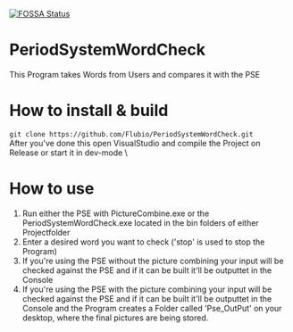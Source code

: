 [![FOSSA Status](https://app.fossa.com/api/projects/git%2Bgithub.com%2FFlubio%2FPeriodSystemWordCheck.svg?type=shield)](https://app.fossa.com/projects/git%2Bgithub.com%2FFlubio%2FPeriodSystemWordCheck?ref=badge_shield)
# PeriodSystemWordCheck
This Program takes Words from Users and compares it with the PSE

# How to install & build
`git clone https://github.com/Flubio/PeriodSystemWordCheck.git` \
  After you've done this open VisualStudio and compile the Project on Release or start it in dev-mode
\
# How to use

1. Run either the PSE with PictureCombine.exe or the PeriodSystemWordCheck.exe located in the bin folders of either Projectfolder
2. Enter a desired word you want to check ('stop' is used to stop the Program)
3. If you're using the PSE without the picture combining your input will be checked against the PSE and if it can be built it'll be outputtet in the Console
3. If you're using the PSE with the picture combining your input will be checked against the PSE and if it can be built it'll be outputtet in the Console and the Program creates a Folder called 'Pse_OutPut' on your desktop, where the final pictures are being stored.
